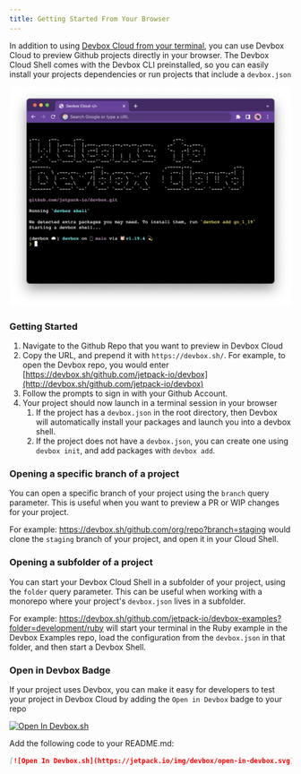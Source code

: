 ```yaml
---
title: Getting Started From Your Browser
---
```


In addition to using [Devbox Cloud from your terminal](getting_started.md), you can use Devbox Cloud to preview Github projects directly in your browser. The Devbox Cloud Shell comes with the Devbox CLI preinstalled, so you can easily install your projects dependencies or run projects that include a `devbox.json`

![Devbox Cloud Browser](../../static/img/devbox_cloud_browser.png)

### Getting Started

1. Navigate to the Github Repo that you want to preview in Devbox Cloud
2. Copy the URL, and prepend it with `https://devbox.sh/`. For example, to open the Devbox repo, you would enter [https://devbox.sh/github.com/jetpack-io/devbox](http://devbox.sh/github.com/jetpack-io/devbox)
3. Follow the prompts to sign in with your Github Account.
4. Your project should now launch in a terminal session in your browser
   1. If the project has a `devbox.json` in the root directory, then Devbox will automatically install your packages and launch you into a devbox shell.
   2. If the project does not have a `devbox.json`, you can create one using `devbox init`, and add packages with `devbox add`. 

### Opening a specific branch of a project

You can open a specific branch of your project using the `branch` query parameter. This is useful when you want to preview a PR or WIP changes for your project. 

For example: https://devbox.sh/github.com/org/repo?branch=staging would clone the `staging` branch of your project, and open it in your Cloud Shell.


### Opening a subfolder of a project

You can start your Devbox Cloud Shell in a subfolder of your project, using the `folder` query parameter. This can be useful when working with a monorepo where your project's `devbox.json` lives in a subfolder. 

For example: https://devbox.sh/github.com/jetpack-io/devbox-examples?folder=development/ruby will start your terminal in the Ruby example in the Devbox Examples repo, load the configuration from the `devbox.json` in that folder, and then start a Devbox Shell.


### Open in Devbox Badge

If your project uses Devbox, you can make it easy for developers to test your project in Devbox Cloud by adding the `Open in Devbox` badge to your repo

[![Open In Devbox.sh](https://jetpack.io/img/devbox/open-in-devbox.svg)](https://devbox.sh/github.com/jetpack-io/devbox)

Add the following code to your README.md:

```md
[![Open In Devbox.sh](https://jetpack.io/img/devbox/open-in-devbox.svg)](https://devbox.sh/{path_to_repo})
```

